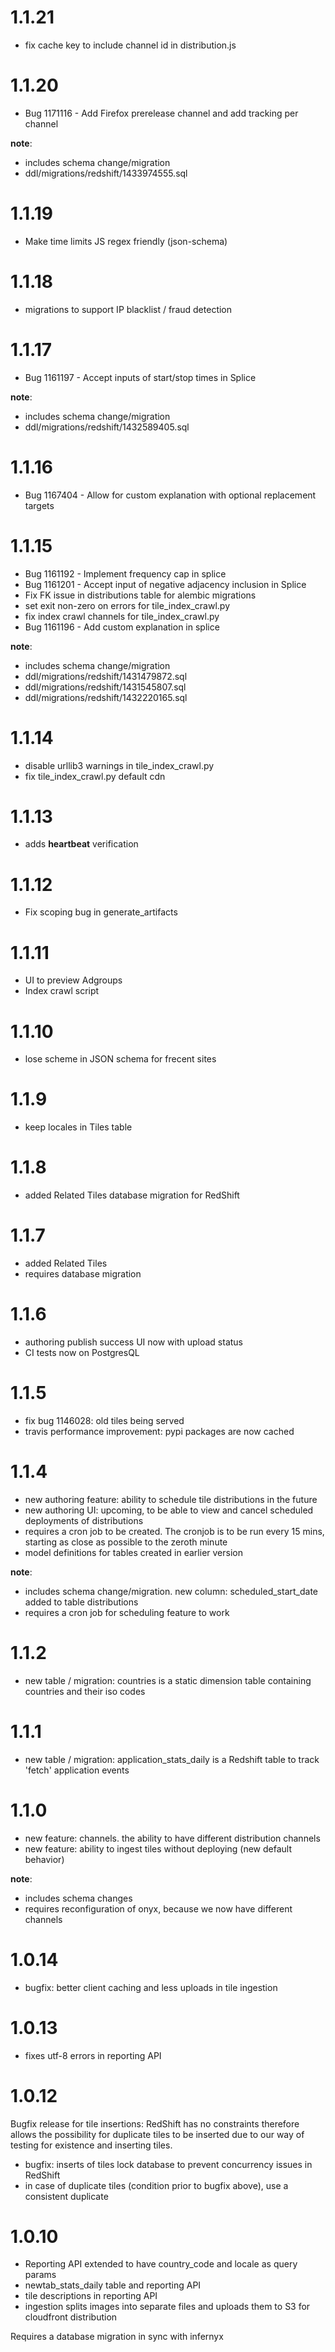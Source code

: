 1.1.21
======

* fix cache key to include channel id in distribution.js

1.1.20
======

* Bug 1171116 - Add Firefox prerelease channel and add tracking per channel

__note__:
* includes schema change/migration
 * ddl/migrations/redshift/1433974555.sql

1.1.19
======

* Make time limits JS regex friendly (json-schema)

1.1.18
======

* migrations to support IP blacklist / fraud detection

1.1.17
======
 * Bug 1161197 - Accept inputs of start/stop times in Splice

__note__:
* includes schema change/migration
 * ddl/migrations/redshift/1432589405.sql

1.1.16
======
 * Bug 1167404 - Allow for custom explanation with optional replacement targets

1.1.15
======
 * Bug 1161192 - Implement frequency cap in splice
 * Bug 1161201 - Accept input of negative adjacency inclusion in Splice
 * Fix FK issue in distributions table for alembic migrations
 * set exit non-zero on errors for tile_index_crawl.py
 * fix index crawl channels for tile_index_crawl.py
 * Bug 1161196 - Add custom explanation in splice

__note__:
* includes schema change/migration
 * ddl/migrations/redshift/1431479872.sql
 * ddl/migrations/redshift/1431545807.sql
 * ddl/migrations/redshift/1432220165.sql

1.1.14
======
 * disable urllib3 warnings in tile_index_crawl.py
 * fix tile_index_crawl.py default cdn

1.1.13
======

* adds __heartbeat__ verification

1.1.12
======

* Fix scoping bug in generate_artifacts

1.1.11
======

* UI to preview Adgroups
* Index crawl script

1.1.10
======

* lose scheme in JSON schema for frecent sites

1.1.9
=====

* keep locales in Tiles table

1.1.8
=====

* added Related Tiles database migration for RedShift

1.1.7
=====

* added Related Tiles 
* requires database migration 

1.1.6
=====

* authoring publish success UI now with upload status
* CI tests now on PostgresQL

1.1.5
=====

* fix bug 1146028: old tiles being served
* travis performance improvement: pypi packages are now cached

1.1.4
=====

* new authoring feature: ability to schedule tile distributions in the future
* new authoring UI: upcoming, to be able to view and cancel scheduled deployments of distributions
* requires a cron job to be created. The cronjob is to be run every 15 mins, starting as close as possible to the zeroth minute
* model definitions for tables created in earlier version

__note__:
* includes schema change/migration. new column: scheduled_start_date added to table distributions
* requires a cron job for scheduling feature to work

1.1.2
=====

* new table / migration: countries is a static dimension table containing countries and their iso codes

1.1.1
=====

* new table / migration: application_stats_daily is a Redshift table to track 'fetch' application events

1.1.0
=====

* new feature: channels. the ability to have different distribution channels
* new feature: ability to ingest tiles without deploying (new default behavior)

__note__:
* includes schema changes 
* requires reconfiguration of onyx, because we now have different channels

1.0.14
======

* bugfix: better client caching and less uploads in tile ingestion

1.0.13
======

* fixes utf-8 errors in reporting API

1.0.12
======

Bugfix release for tile insertions: RedShift has no constraints therefore allows
the possibility for duplicate tiles to be inserted due to our way of testing for
existence and inserting tiles.

* bugfix: inserts of tiles lock database to prevent concurrency issues in RedShift
* in case of duplicate tiles (condition prior to bugfix above), use a consistent duplicate

1.0.10
======

* Reporting API extended to have country_code and locale as query params
* newtab_stats_daily table and reporting API
* tile descriptions in reporting API
* ingestion splits images into separate files and uploads them to S3 for cloudfront distribution

Requires a database migration in sync with infernyx
